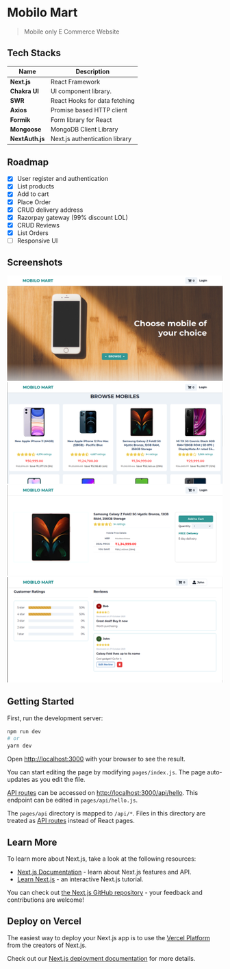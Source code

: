 # Mobilo Mart

> Mobile only E Commerce Website

## Tech Stacks

| Name            | Description                    |
| --------------- | ------------------------------ |
| **Next.js**     | React Framework                |
| **Chakra UI**   | UI component library.          |
| **SWR**         | React Hooks for data fetching  |
| **Axios**       | Promise based HTTP client      |
| **Formik**      | Form library for React         |
| **Mongoose**    | MongoDB Client Library         |
| **NextAuth.js** | Next.js authentication library |

## Roadmap

- [x] User register and authentication
- [x] List products
- [x] Add to cart
- [x] Place Order
- [x] CRUD delivery address
- [x] Razorpay gateway (99% discount LOL)
- [x] CRUD Reviews
- [x] List Orders
- [ ] Responsive UI

## Screenshots

![mobilo-carousel](assets/mobilo-carousel.png)
![mobilo-browse](assets/mobilo-browse.png)
![mobilo-mobile](assets/mobilo-mobile.png)
![mobilo-reviews](assets/mobilo-reviews.png)

## Getting Started

First, run the development server:

```bash
npm run dev
# or
yarn dev
```

Open [http://localhost:3000](http://localhost:3000) with your browser to see the result.

You can start editing the page by modifying `pages/index.js`. The page auto-updates as you edit the file.

[API routes](https://nextjs.org/docs/api-routes/introduction) can be accessed on [http://localhost:3000/api/hello](http://localhost:3000/api/hello). This endpoint can be edited in `pages/api/hello.js`.

The `pages/api` directory is mapped to `/api/*`. Files in this directory are treated as [API routes](https://nextjs.org/docs/api-routes/introduction) instead of React pages.

## Learn More

To learn more about Next.js, take a look at the following resources:

- [Next.js Documentation](https://nextjs.org/docs) - learn about Next.js features and API.
- [Learn Next.js](https://nextjs.org/learn) - an interactive Next.js tutorial.

You can check out [the Next.js GitHub repository](https://github.com/vercel/next.js/) - your feedback and contributions are welcome!

## Deploy on Vercel

The easiest way to deploy your Next.js app is to use the [Vercel Platform](https://vercel.com/new?utm_medium=default-template&filter=next.js&utm_source=create-next-app&utm_campaign=create-next-app-readme) from the creators of Next.js.

Check out our [Next.js deployment documentation](https://nextjs.org/docs/deployment) for more details.
